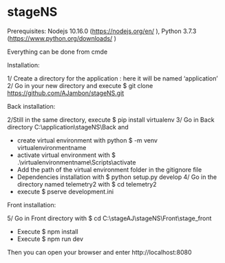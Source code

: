 # stageNS
Prerequisites: 
Nodejs 10.16.0 (https://nodejs.org/en/ ), Python 3.7.3 (https://www.python.org/downloads/ )

Everything can be done from cmde

Installation:

1/ Create a directory for the application : here it will be named ‘application’ 
2/ Go in your new directory and execute $ git clone https://github.com/AJambon/stageNS.git

Back installation: 

2/Still in the same directory, execute $ pip install virtualenv
3/ Go in Back directory C:\application\stageNS\Back and 
-	create virtual environment with python $ -m venv virtualenvironmentname  
-	activate virtual environment with $ .\virtualenvironmentname\Scripts\activate
-	Add the path of the virtual environment folder in the gitignore file
-	Dependencies installation with $ python setup.py develop
4/ Go in the directory named telemetry2 with $ cd telemetry2
-	 execute $ pserve development.ini

Front installation: 

5/ Go in Front directory with $ cd C:\stageAJ\stageNS\Front\stage_front
-	Execute $ npm install
-	Execute $ npm run dev

Then you can open your browser and enter http://localhost:8080


